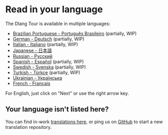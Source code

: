 # Read in your language

The Dlang Tour is available in multiple languages:

- [Brazilian Portuguese - Português Brasileiro](https://tour.dlang.org/tour/pt/welcome/welcome-to-d) (partially, WIP)
- [German - Deutsch](https://tour.dlang.org/tour/de/welcome/welcome-to-d) (partially, WIP)
- [Italian - Italiano](https://tour.dlang.org/tour/it/welcome/welcome-to-d) (partially, WIP)
- [Japanese - 日本語](https://tour.dlang.org/tour/ja/welcome/welcome-to-d)
- [Russian - Pусский](https://tour.dlang.org/tour/ru/welcome/welcome-to-d)
- [Spanish - Español](https://tour.dlang.org/tour/es/welcome/welcome-to-d) (partially, WIP)
- [Swedish - Svenska](https://tour.dlang.org/tour/sv/welcome/welcome-to-d) (partially, WIP)
- [Turkish - Türkçe](https://tour.dlang.org/tour/tr/welcome/welcome-to-d) (partially, WIP)
- [Ukrainian - Українська](https://tour.dlang.org/tour/uk/welcome/welcome-to-d)
- [French - Français](https://tour.dlang.org/tour/tour/fr/welcome/welcome-to-d)

For English, just click on "Next" or use the right arrow key.

## Your language isn't listed here?

You can find in-work [translations here](https://github.com/dlang-tour),
or ping us on [GitHub](https://github.com/stonemaster/dlang-tour/issues/new) to start
a new translation repository.
